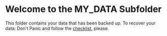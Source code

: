 Welcome to the MY_DATA Subfolder
================================

This folder contains your data that has been backed up. To recover your data: Don't Panic and follow the [checklist](../README.md), please.
